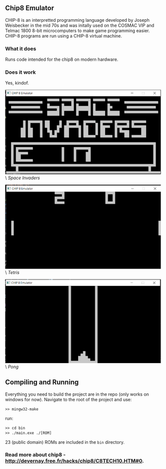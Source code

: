 ## Chip8 Emulator

CHIP-8 is an interpretted programming language developed by Joseph Weisbecker in the mid 70s and was initally used on the COSMAC VIP and Telmac 1800 8-bit microcomputers to make game programming easier. CHIP-8 programs are run using a CHIP-8 virtual machine.

### What it does

Runs code intended for the chip8 on modern hardware.

### Does it work

Yes, kindof.

![Invaders](https://github.com/Cinder-Binder/Chip8Emulator/blob/master/screenshots/Invaders.PNG)\\
                                   *Space Invaders*

![Tetris](https://github.com/Cinder-Binder/Chip8Emulator/blob/master/screenshots/Pong.PNG)\\
                                         *Tetris*

![Pong](https://github.com/Cinder-Binder/Chip8Emulator/blob/master/screenshots/Tetris.PNG)\\
                                         *Pong*



## Compiling and Running

Everything you need to build the project are in the repo (only works on windows for now).
Navigate to the root of the project and use:
```
>> mingw32-make 
```

run:
```
>> cd bin
>> ./main.exe ./[ROM]
```
23 (public domain) ROMs are included in the `bin` directory.


### Read more about chip8 - http://devernay.free.fr/hacks/chip8/C8TECH10.HTM#0.





